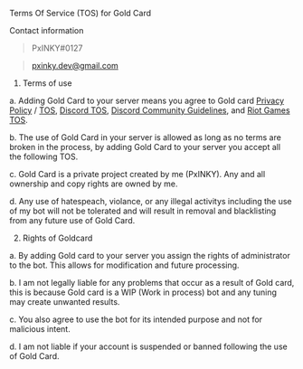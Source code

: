 Terms Of Service (TOS) for Gold Card

Contact information
>PxINKY#0127 

>pxinky.dev@gmail.com

1. Terms of use

a. Adding Gold Card to your server means you agree to Gold card [Privacy Policy](https://github.com/PxINKY/GoldCard/blob/main/Privacy%20Policy.md) / [TOS](https://github.com/PxINKY/GoldCard/blob/main/Terms%20Of%20Service.md), [Discord TOS](https://discord.com/terms), [Discord Community Guidelines](https://discord.com/guidelines), and [Riot Games TOS](https://www.riotgames.com/en/terms-of-service).

b. The use of Gold Card in your server is allowed as long as no terms are broken in the process, by adding Gold Card to your server you accept all the following TOS.

c. Gold Card is a private project created by me (PxINKY). Any and all ownership and copy rights are owned by me.

d. Any use of hatespeach, violance, or any illegal activitys including the use of my bot will not be tolerated and will result in removal and blacklisting from any future use of Gold Card.

2. Rights of Goldcard

a. By adding Gold card to your server you assign the rights of administrator to the bot. This allows for modification and future processing.

b. I am not legally liable for any problems that occur as a result of Gold card, this is because Gold card is a WIP (Work in process) bot and any tuning may create unwanted results.

c. You also agree to use the bot for its intended purpose and not for malicious intent. 

d. I am not liable if your account is suspended or banned following the use of Gold Card.



